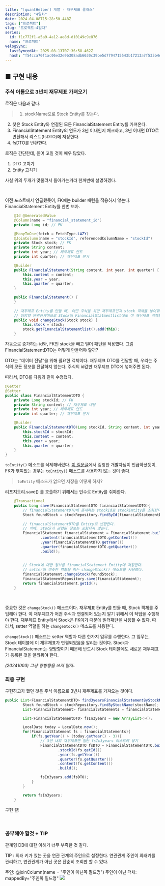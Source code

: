 ```yaml
---
title: "[quantHelper] 개발 - 재무제표 클래스"
description: "4일차"
date: 2024-04-08T15:28:50.448Z
tags: ["프로젝트"]
slug: "프로젝트-4일차"
series:
  id: f1c772f1-a5a9-4a12-ae8d-d10149c9e876
  name: "프로젝트"
velogSync:
  lastSyncedAt: 2025-08-13T07:36:58.462Z
  hash: "f54cca70f1ac06e32e9b308adb6630c39be5d7794715543b17213a7f535b4d1b"
---
```


## ■ 구현 내용
### 주식 이름으로 3년치 재무제표 가져오기
로직은 다음과 같다.
>1. stockName으로 Stock Entity를 찾는다.
2. 찾은 Stock Entity와 연결된 모든 FinancialStatement Entity를 가져온다.
3. FinancialStatement Entity의 연도가 3년 이내인지 체크하고, 3년 이내면 DTO로 변환해서 리스트(fsDTO)에 저장한다.
4. fsDTO를 반환한다.

로직은 간단한데, 뜯어 고칠 것이 매우 많았다.

1. DTO 고치기
2. Entity 고치기

사실 위의 두개가 맞물려서 돌아가는거라 한꺼번에 설명하겠다.

<br>

이전 포스트에서 언급했듯이, FK에는 builder 패턴을 적용하지 않는다.
FinancialStatement Entity를 한번 보자.
```java
    @Id @GeneratedValue
    @Column(name = "financial_statement_id")
    private Long id; // PK

    @ManyToOne(fetch = FetchType.LAZY)
    @JoinColumn(name = "stockId", referencedColumnName = "stockId")
    private Stock stock; // FK
    private String content;
    private int year; // 재무제표 연도
    private int quarter; // 재무제표 분기

    @Builder
    public FinancialStatement(String content, int year, int quarter) {
        this.content = content;
        this.year = year;
        this.quarter = quarter;
    }

    public FinancialStatement() {
    }
    
    // 재무제표 Entity를 만들 때, 어떤 주식을 위한 재무제표인지 stock 객체를 넣어줘야 한다. 이 때 사용하는 메소드이다.
    // 양방향 연관관계이므로 Stock의 FinancialStatmentlist에도 이 재무제표 객체를 넣어줘야 한다.
    public void changeStock(Stock stock) {
        this.stock = stock;
        stock.getFinancialStatementlist().add(this);
    }
```

자동으로 증가하는 id와, FK인 stock을 빼고 빌더 패턴을 적용했다.
그럼 FinancialStatementDTO는 어떻게 만들어야 할까?

DTO는 "데이터 전달"을 위해 필요한 객체이다.
재무제표 DTO를 전달할 때, 우리는 주식의 모든 정보를 전달하지 않는다.
주식의 id값만 재무제표 DTO에 넣어주면 된다.

따라서, DTO를 다음과 같이 수정했다.
```java
@Getter
@Setter
public class FinancialStatementDTO {
    private Long stockId; // FK
    private String content; // 재무제표 내용
    private int year; // 재무제표 연도
    private int quarter; // 재무제표 분기

    @Builder
    public FinancialStatementDTO(Long stockId, String content, int year, int quarter) {
        this.stockId = stockId;
        this.content = content;
        this.year = year;
        this.quarter = quarter;
    }
}
```
```toEntity()``` 메소드를 삭제해버렸다.
<a href="https://www.inflearn.com/questions/141526/dto%EC%97%90%EC%84%9C-%EC%99%B8%EB%9E%98%ED%82%A4-%EA%B0%92%EC%97%90-%EB%8C%80%ED%95%B4-%EC%A7%88%EB%AC%B8%EC%9D%B4-%EC%9E%88%EC%8A%B5%EB%8B%88%EB%8B%A4">이 질문글</a>에서 김영한 개발자님이 언급하셨듯이, FK가 엮여있는 경우는 ```toEntity()``` 메소드를 사용하지 않는 것이 좋다.

>```toEntity``` 메소드가 없으면 저장을 어떻게 하지?

리포지토리.save() 를 호출하기 위해서는 인수로 Entity를 줘야한다.
```java
    @Transactional
    public Long save(FinancialStatementDTO financialStatementDTO){
    	// financialStatementDTO에 존재하는 stockId로 stockEntity를 조회한다.
        Stock foundStock = stockRepository.findById(financialStatementDTO.getStockId()).get();
        
        // financialStatementDTO를 Entity로 변환한다.
        // 이때, Stock과 관련된 정보는 포함되지 않는다.
        FinancialStatement financialStatement = FinancialStatement.builder()
                .content(financialStatementDTO.getContent())
                .year(financialStatementDTO.getYear())
                .quarter(financialStatementDTO.getQuarter())
                .build();
                
         
        // Stock에 대한 정보를 financialStatement Entity에 저장한다.
        // setter와 비슷한 역할을 하는 changeStock() 메소드를 사용했다.
        financialStatement.changeStock(foundStock);
        financialStatementRepository.save(financialStatement);
        return financialStatement.getId();
    }
```

<br>

중요한 것은 ```changeStock()``` 메소드이다.
재무제표 Entity를 만들 때, Stock 객체를 주입해야 한다.
이 재무제표가 어떤 주식과 연결되어 있는지 알기 위해서 이 작업을 수행해야 한다.
재무제표 Entity에서 Stock은 FK이기 때문에 빌더패턴을 사용할 수 없다.
따라서, setter 역할을 하는 ```changeStock()``` 메소드를 사용한다.

```changeStock()``` 메소드는 setter 역할과 다른 한가지 임무를 수행한다.
그 임무는, Stock 테이블에 이 재무제표가 연결되었음을 알리는 것이다.
Stock과 FinancialStatement는 양방향이기 때문에 반드시 Stock 테이블에도 새로운 재무제표가 등록된 것을 알려줘야 한다.

_(20241003) 그냥 양방향을 쓰지 말자.._


### 최종 구현
구현하고자 했던 것은 주식 이름으로 3년치 재무제표를 가져오는 것이다.
```java
public List<FinancialStatementDTO> find3yearsFinancialStatementByStockName(String stockName){
        Stock foundStock = stockRepository.findByStockName(stockName); // stockName으로 Stock Entity 찾기
        List<FinancialStatement> financialStatements = financialStatementRepository.findAllByStock(foundStock); // Stock으로 재무제표 모두 가져오기

        List<FinancialStatementDTO> fsIn3years = new ArrayList<>();

        LocalDate today = LocalDate.now();
        for(FinancialStatement fs : financialStatements){
            if(fs.getYear() > (today.getYear() - 3)){
                // 3년 내의 재무제표면 일단 fsIn3years 리스트에 넣기
                FinancialStatementDTO fsDTO = FinancialStatementDTO.builder()
                        .stockId(fs.getId())
                        .year(fs.getYear())
                        .quarter(fs.getQuarter())
                        .content(fs.getContent())
                        .build();

                fsIn3years.add(fsDTO);
            }
        }

        return fsIn3years;
    }
```

구현 끝!

<br>

### 공부해야 할것 + TIP
관계형 DB에 대한 이해가 너무 부족한 것 같다.


TIP : 외래 키가 있는 곳을 연관 관계의 주인으로 설정한다. 
연관관계 주인이 외래키를 관리하고, 연관관계가 아닌 곳은 단순히 조회만 할 수 있다. 

주인: @joinColumn(name = "주인이 아닌쪽 필드명")
주인이 아닌 객체: mappedBy="주인쪽 필드명"
![](https://velog.velcdn.com/images/jaewon-ju/post/24f43f2b-0511-492d-932e-ba972f648811/image.png)
